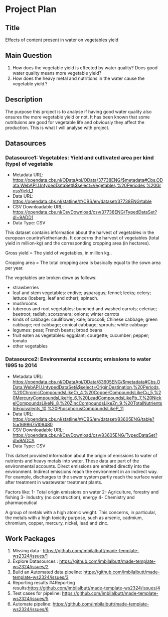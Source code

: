 # Project Plan

## Title
<!-- Give your project a short title. -->
Effects of content present in water on vegetables yield

## Main Question

<!-- Think about one main question you want to answer based on the data. -->
1. How does the vegetable yield is effected by water quality? Does good water quality means more vegetable yield?
2. How does the heavy metal and nutritions in the water cause the vegetable yield.?

## Description

<!-- Describe your data science project in max. 200 words. Consider writing about why and how you attempt it. -->
The purpose this project is to analyse if having good water quality also ensures the more vegetable yield
or not. It has been known that some nutrituions are good for vegetable life and obviously they affect
the production. This is what I will analyse with project.

## Datasources

<!-- Describe each datasources you plan to use in a section. Use the prefic "DatasourceX" where X is the id of the datasource. -->

### Datasource1: Vegetables: Yield and cultivated area per kind (type) of vegetable
* Metadata URL: https://opendata.cbs.nl/ODataApi/OData/37738ENG/$metadata#Cbs.OData.WebAPI.UntypedDataSet&$select=Vegetables,%20Periodes,%20GrossYield_1 
* Data URL:  https://opendata.cbs.nl/statline/#/CBS/en/dataset/37738ENG/table
* CSV Downloadable URL: https://opendata.cbs.nl/CsvDownload/csv/37738ENG/TypedDataSet?dl=9ADD1
* Data Type: CSV


This dataset contains information about the harvest of vegetables in the european countryNetherlands.
It concerns the harvest of vegetables (total yield in million-kg) and the corresponding cropping area (in hectares).

Gross yield = The yield of vegetables, in million kg..

Cropping area = The total cropping area is basically equal to the sown area per year.

The vegetables are broken down as follows:
- strawberries
- leaf and stem vegetables: endive; asparagus; fennel; leeks; celery; lettuce (iceberg, leaf and other); spinach.
- mushrooms
- tuberous and root vegetables: bunched and washed carrots; celeriac; beetroot; radish; scorzonera; onions; winter carrots
- kinds of cabbage: cauliflower; kale; broccoli; Chinese cabbage; green cabbage; red cabbage; conical cabbage; sprouts; white cabbage
- legumes: peas; French beans; broad beans
- fruit eaten as vegetables: eggplant; courgette; cucumber; pepper; tomato
- other vegetables

### Datasource2: Environmental accounts; emissions to water 1995 to 2014
* Metadata URL: https://opendata.cbs.nl/ODataApi/OData/83605ENG/$metadata#Cbs.OData.WebAPI.UntypedDataSet&$select=OriginDestination,%20Periods,%20ChromicCompoundsLikeCr_4,%20CopperCompoundsLikeCu_5,%20MercuryCompoundsLikeHg_6,%20LeadCompoundsLikePb_7,%20NickelCompoundsLikeNi_8,%20ZincCompoundsLikeZn_9,%20TotalNutrientsInEquivalents_10,%20PhosphorusCompoundsLikeP_11 
* Data URL: https://opendata.cbs.nl/statline/#/CBS/en/dataset/83605ENG/table?ts=1698675109480
* CSV Downloadable URL: https://opendata.cbs.nl/CsvDownload/csv/83605ENG/TypedDataSet?dl=9ADCA  
* Data Type: CSV

This datset provided information about the origin of emissions to water of nutrients and heavy metals into water. These data are part of the environmental accounts. Direct emissions are emitted directly into the environment. Indirect emissions reach the environment in an indirect way. For example, discharges to the sewer system partly reach the surface water after treatment in wastewater treatment plants.

Factors like:
1- Total origin emissions on water
2- Agriculture, forestry and fishing
3- Industry (no construction), energy
4- Chemistry and pharmaceutical

A group of metals with a high atomic weight. This concerns, in particular, the metals with a high toxicity purpose, such as arsenic, cadmium, chromium, copper, mercury, nickel, lead and zinc.

## Work Packages

<!-- List of work packages ordered sequentially, each pointing to an issue with more details. -->

1. Missing data : https://github.com/imbilalbutt/made-template-ws2324/issues/1
2. Explore Datasources : https://github.com/imbilalbutt/made-template-ws2324/issues/2
3. Build an Automated data pipeline: https://github.com/imbilalbutt/made-template-ws2324/issues/3 
4. Reporting results #4Reporting results:https://github.com/imbilalbutt/made-template-ws2324/issues/4
5. Test cases for pipeline: https://github.com/imbilalbutt/made-template-ws2324/issues/5
6. Automate pipeline: https://github.com/imbilalbutt/made-template-ws2324/issues/6 